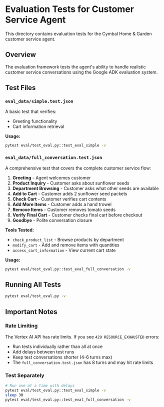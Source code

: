 # Evaluation Tests for Customer Service Agent

This directory contains evaluation tests for the Cymbal Home & Garden customer service agent.

## Overview

The evaluation framework tests the agent's ability to handle realistic customer service conversations using the Google ADK evaluation system.

## Test Files

### `eval_data/simple.test.json`
A basic test that verifies:
- Greeting functionality
- Cart information retrieval

**Usage:**
```bash
pytest eval/test_eval.py::test_eval_simple -v
```

### `eval_data/full_conversation.test.json`
A comprehensive test that covers the complete customer service flow:

1. **Greeting** - Agent welcomes customer
2. **Product Inquiry** - Customer asks about sunflower seeds
3. **Department Browsing** - Customer asks what other seeds are available
4. **Add to Cart** - Customer adds 2 sunflower seed packets
5. **Check Cart** - Customer verifies cart contents
6. **Add More Items** - Customer adds a hand trowel
7. **Remove Items** - Customer removes tomato seeds
8. **Verify Final Cart** - Customer checks final cart before checkout
9. **Goodbye** - Polite conversation closure

**Tools Tested:**
- `check_product_list` - Browse products by department
- `modify_cart` - Add and remove items with quantities
- `access_cart_information` - View current cart state

**Usage:**
```bash
pytest eval/test_eval.py::test_eval_full_conversation -v
```

## Running All Tests

```bash
pytest eval/test_eval.py -v
```

## Important Notes

### Rate Limiting
The Vertex AI API has rate limits. If you see `429 RESOURCE_EXHAUSTED` errors:
- Run tests individually rather than all at once
- Add delays between test runs
- Keep test conversations shorter (4-6 turns max)
- The `full_conversation.test.json` has 8 turns and may hit rate limits

### Test Separately
```bash
# Run one at a time with delays
pytest eval/test_eval.py::test_eval_simple -v
sleep 30
pytest eval/test_eval.py::test_eval_full_conversation -v
```

